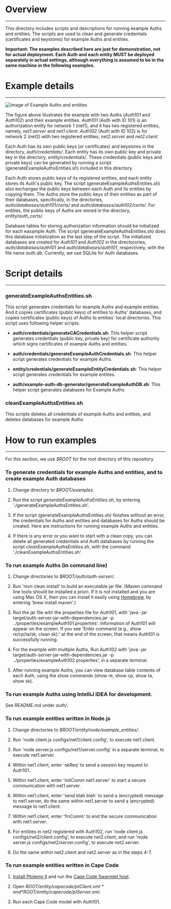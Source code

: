 # Overview
---
This directory includes scripts and descriptions for running example Auths and entities.
The scripts are used to clean and generate credentials (certificates and keystores) for example Auths and entities.

**Important: The examples described here are just for demonstration, not for actual deployment. Each Auth and each entity MUST be deployed separately in actual settings, although everything is assumed to be in the same machine in the following examples.**

# Example details
---
![Image of Example Auths and entities](https://raw.githubusercontent.com/iotauth/iotauth/master/examples/figures/example_description.png)

The figure above illustrates the example with two Auths (*Auth101* and *Auth102*) and their example entities. *Auth101* (Auth with ID 101) is an authorization entity for network 1 (net1), and it has two registered entities, namely, *net1.server* and *net1.client*. *Auth102* (Auth with ID 102) is for network 2 (net2) with two registered entities, *net2.server* and *net2.client*.

Each Auth has its own public keys (or certificates) and keystores in the directory, *auth/credentials/*. Each entity has its own public key and private key in the directory, *entity/credentials/*. These credentials (public keys and private keys) can be generated by running a script (generateExampleAuthsEntities.sh) included in this directory. 

Each Auth stores public keys of its registered entities, and each entity stores its Auth's public key. The script (generateExampleAuthsEntities.sh) also exchanges the public keys between each Auth and its entities by copying them. The Auths store the public keys of their entities as part of their databases, specifically, in the directories, *auth/databases/auth101/certs/* and *auth/databases/auth102/certs/*. For entities, the public keys of Auths are stored in the directory, *entity/auth_certs/*.

Database tables for storing authorization information should be initialized for each eaxample Auth. The script (generateExampleAuthsEntities.sh) does this database initialization as the last step of the script. The initialized databases are created for *Auth101* and *Auth102* in the directorories, *auth/databases/auth101* and *auth/databases/auth101*, respectively, with the file name *auth.db*. Currently, we use SQLite for Auth databases.

# Script details
---
### generateExampleAuthsEntities.sh

This script generates credentials for example Auths and example entities. And it copies certificates (public keys) of entities to Auths' databases, and copies certificates (public keys) of Auths to entities' local directories. This script uses following helper scripts.

- **auth/credentials/generateCACredentials.sh**: This helper script generates credentials (public key, private key) for certificate authority which signs certificates of example Auths and entities.

- **auth/credentials/generateExampleAuthCredentials.sh**: This helper script generates credentials for example Auths.

- **entity/credentials/generateExampleEntityCredentials.sh**: This helper script generates credentials for example entities.

- **auth/example-auth-db-generator/generateExampleAuthDB.sh**: This helper script generates databases for Example Auths

### cleanExampleAuthsEntities.sh

This scripts deletes all credentials of example Auths and entities, and deletes databases for example Auths

# How to run examples
---

For this section, we use *$ROOT* for the root directory of this repository.

### To generate credentials for example Auths and entities, and to create example Auth databases

1. Change directory to *$ROOT/examples*.

2. Run the script *generateExampleAuthsEntities.sh*, by entering './generateExampleAuthsEntities.sh'.

3. If the script (generateExampleAuthsEntities.sh) finishes without an error, the credentials for Auths and entities and databases for Auths should be created. Here are instructions for running example Auths and entities.

4. If there is any error or you want to start with a clean copy, you can delete all generated credentials and Auth databases by running the script *cleanExampleAuthsEntities.sh*, with the command './cleanExampleAuthsEntities.sh'.

### To run example Auths (in command line)

1. Change directories to *$ROOT/auth/auth-server/*.

2. Run 'mvn clean install' to build an executable jar file. (Maven command line tools should be installed a priori. If it is not installed and you are using Mac OS X, then you can install it easily using [Homebrew](http://brew.sh/), by entering 'brew install maven'.)

3. Run the jar file with the properties file for Auth101, with 'java -jar target/auth-server-jar-with-dependencies.jar -p ../properties/exampleAuth101.properties'. Information of Auth101 will appear on the screen. If you see 'Enter command (e.g., show re/cp/ta/sk, clean sk):' at the end of the screen, that means Auth101 is successfully running.

4. For the example with multiple Auths, Run Auth102 with 'java -jar target/auth-server-jar-with-dependencies.jar -p ../properties/exampleAuth102.properties', in a separate terminal.

5. After running example Auths, you can view database table contents of each Auth, using the show commands (show re, show cp, show ta, show sk).

### To run example Auths using IntelliJ IDEA for development.

See README.md under *auth/*.

### To run example entities written in Node.js

1. Change directories to *$ROOT/entity/node/example_entities/*.

2. Run 'node client.js configs/net1/client.config', to execute net1.client.

3. Run 'node server.js configs/net1/server.config' in a separate terminal, to execute net1.server.

4. Within net1.client, enter 'skReq' to send a session key request to Auth101.

5. Within net1.client, enter 'initComm net1.server' to start a secure communication with net1.server.

6. Within net1.client, enter 'send blah blah' to send a (encrypted) message to net1.server, do the same within net1.server to send a (encrypted) message to net1.client.

7. Within net1.client, enter 'finComm' to end the secure communication with net1.server.

8. For entities in net2 registered with Auth102, run 'node client.js configs/net2/client.config', to execute net2.client, and run 'node server.js configs/net2/server.config', to execute net2.server.

9. Do the same within net2.client and net2.server as in the steps 4-7.

### To run example entities written in Cape Code

1. [Install Ptolemy II](https://chess.eecs.berkeley.edu/ptexternal/) and run the [Cape Code Swarmlet host](https://www.terraswarm.org/accessors/hosts/ptolemy/index.html).

2. Open *$ROOT/entity/capecode/ptClient.xml* and *$ROOT/entity/capecode/ptServer.xml*.

3. Run each Cape Code model with Auth101.
